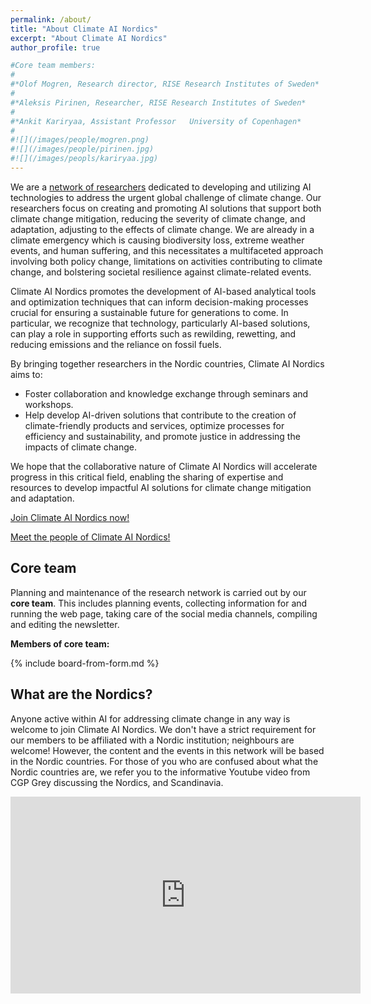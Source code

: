 ```yaml
---
permalink: /about/
title: "About Climate AI Nordics"
excerpt: "About Climate AI Nordics"
author_profile: true

#Core team members:
#
#*Olof Mogren, Research director, RISE Research Institutes of Sweden*
#
#*Aleksis Pirinen, Researcher, RISE Research Institutes of Sweden*
#
#*Ankit Kariryaa, Assistant Professor	University of Copenhagen*
#
#![](/images/people/mogren.png)
#![](/images/people/pirinen.jpg)
#![](/images/peopls/kariryaa.jpg)
---
```


<style>
img {
  width: 12em;
/*  float: right; */
}
</style>

We are a [network of researchers](/people/) dedicated to developing and utilizing AI technologies to address the urgent global challenge of climate change. Our researchers focus on creating and promoting AI solutions that support both climate change mitigation, reducing the severity of climate change, and adaptation, adjusting to the effects of climate change. We are already in a climate emergency which is causing biodiversity loss, extreme weather events, and human suffering, and this necessitates a multifaceted approach involving both policy change, limitations on activities contributing to climate change, and bolstering societal resilience against climate-related events.

Climate AI Nordics promotes the development of AI-based analytical tools and optimization techniques that can inform decision-making processes crucial for ensuring a sustainable future for generations to come. In particular, we recognize that technology, particularly AI-based solutions, can play a role in supporting efforts such as rewilding, rewetting, and reducing emissions and the reliance on fossil fuels.

By bringing together researchers in the Nordic countries, Climate AI Nordics aims to:

* Foster collaboration and knowledge exchange through seminars and workshops.
* Help develop AI-driven solutions that contribute to the creation of climate-friendly products and services, optimize processes for efficiency and sustainability, and promote justice in addressing the impacts of climate change.

We hope that the collaborative nature of Climate AI Nordics will accelerate progress in this critical field, enabling the sharing of expertise and resources to develop impactful AI solutions for climate change mitigation and adaptation.

[Join Climate AI Nordics now!](/join/)

[Meet the people of Climate AI Nordics!](/people/)

## Core team

Planning and maintenance of the research network is carried out by our **core team**. This includes planning events, collecting information for and running the web page, taking care of the social media channels, compiling and editing the newsletter. 

**Members of core team:**

{% include board-from-form.md %}

## What are the Nordics?

Anyone active within AI for addressing climate change in any way is welcome to join Climate AI Nordics. We don't have a strict requirement for our members to be affiliated with a Nordic institution; neighbours are welcome! However, the content and the events in this network will be based in the Nordic countries. For those of you who are confused about what the Nordic countries are, we refer you to the informative Youtube video from CGP Grey discussing the Nordics, and Scandinavia.

<iframe width="560" height="315" src="https://www.youtube.com/embed/TsXMe8H6iyc?si=IJ9u3i-gEXubN9zq" title="YouTube video player" frameborder="0" allow="accelerometer; autoplay; clipboard-write; encrypted-media; gyroscope; picture-in-picture; web-share" referrerpolicy="strict-origin-when-cross-origin" allowfullscreen></iframe>
